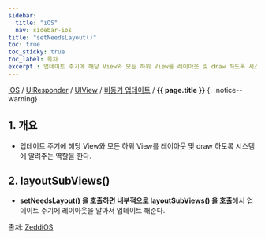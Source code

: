 ```yaml
---
sidebar:
  title: "iOS"
  nav: sidebar-ios
title: "setNeedsLayout()"
toc: true
toc_sticky: true
toc_label: 목차
excerpt : 업데이트 주기에 해당 View와 모든 하위 View를 레이아웃 및 draw 하도록 시스템에 알려주는 역할을 한다.
---
```

[iOS](/ios/) / [UIResponder](/ios/uiresponder/) / [UIView](/ios/uiresponder/uiview/)  / [비동기 업데이트](/ios/uiresponder/uiview/asyncupdate/) / **{{ page.title }}**
{: .notice--warning}

## 1. 개요
- 업데이트 주기에 해당 View와 모든 하위 View를 레이아웃 및 draw 하도록 시스템에 알려주는 역할을 한다.

## 2. layoutSubViews()
* **setNeedsLayout() 을 호출하면 내부적으로 layoutSubViews() 을 호출**해서 업데이트 주기에 레이아웃을 알아서 업데이트 해준다.

출처: [ZeddiOS](https://zeddios.tistory.com/359)
